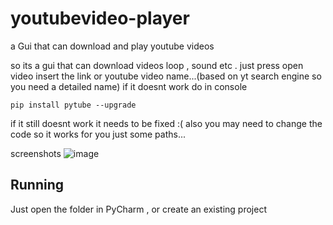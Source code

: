 # youtubevideo-player 
a Gui that can download and play youtube videos


so its a gui that can download videos loop , sound etc . just press open video insert the link or youtube video name...(based on yt search engine so you need a detailed name)
if it doesnt work do in console
```
pip install pytube --upgrade
```

if it still doesnt work it needs to be fixed :(
also you may need to change the code so it works for you just some paths...

screenshots
![image](https://user-images.githubusercontent.com/83570527/124261491-866f6c00-db39-11eb-8423-e1290745257c.png)

## Running 
  Just open the folder in PyCharm , or create an existing project








